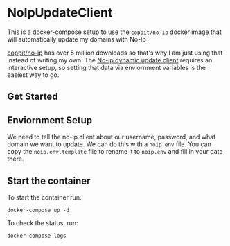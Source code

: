# NoIpUpdateClient
This is a docker-compose setup to use the `coppit/no-ip` docker image that will automatically update my domains with No-Ip

[coppit/no-ip](https://hub.docker.com/r/coppit/no-ip) has over 5 million downloads so that's why I am just using that instead of writing my own. The [No-ip dynamic update client](https://www.noip.com/download) requires an interactive setup, so setting that data via enviornment variables is the easiest way to go.

## Get Started

## Enviornment Setup

We need to tell the no-ip client about our username, password, and what domain we want to update. We can do this with a `noip.env` file. You can copy the `noip.env.template` file to rename it to `noip.env` and fill in your data there.

## Start the container

To start the container run:

```
docker-compose up -d
```

To check the status, run:

```
docker-compose logs
```